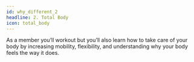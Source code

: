 ```yaml
---
id: why_different_2
headline: 2. Total Body
icon: total_body
---
```


As a member you’ll workout but you’ll also learn how to take care of your body by increasing mobility, flexibility, and understanding why your body feels the way it does.
